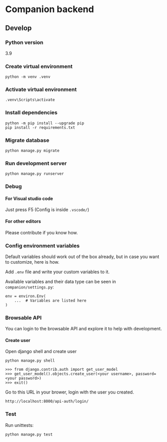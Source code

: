 # Companion backend

## Develop

### Python version
3.9

### Create virtual environment
```
python -m venv .venv
```

### Activate virtual environment
```
.venv\Scripts\activate
```

### Install dependencies
```
python -m pip install --upgrade pip
pip install -r requirements.txt
```

### Migrate database
```
python manage.py migrate
```

### Run development server
```
python manage.py runserver
```

### Debug
#### For Visual studio code
Just press F5 (Config is inside `.vscode/`)

#### For other editors
Please contribute if you know how.

### Config environment variables
Default variables should work out of the box already, but in case you want to customize, here is how.

Add `.env` file and write your custom variables to it.

Available variables and their data type can be seen in `companion/settings.py`:
```
env = environ.Env(
    ...  # Variables are listed here
)
```

### Browsable API
You can login to the browsable API and explore it to help with development.
#### Create user
Open django shell and create user
```
python manage.py shell

>>> from django.contrib.auth import get_user_model
>>> get_user_model().objects.create_user(<your username>, password=<your password>)
>>> exit()
```

Go to this URL in your brower, login with the user you created.
```
http://localhost:8000/api-auth/login/
```

### Test
Run unittests:
```
python manage.py test
```
